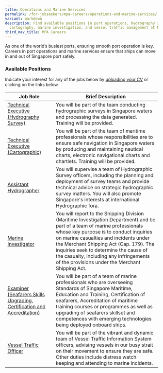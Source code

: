```yaml
---
title: Operations and Marine Services
permalink: /for-jobseekers/mpa-careers/operations-and-marine-services/
variant: markdown
description: Find available positions in port operations, hydrography survey,
  cartography, marine investigation, and vessel traffic management at MPA.
third_nav_title: MPA Careers
---
```

As one of the world’s busiest ports, ensuring smooth port operation is key. Careers in port operations and marine services ensure that ships can move in and out of Singapore port safely.

### Available Positions 
Indicate your interest for any of the jobs below by [uploading your CV](https://go.gov.sg/mpa-job-applications) or clicking on the links below.

|Job Role | Brief Description | 
| -------- | -------- | 
| [Technical Executive (Hydrography Survey)](https://sggovterp.wd102.myworkdayjobs.com/PublicServiceCareers/job/MPA-Tanjong-Pagar-Complex-Block/Technical-Executive---Senior-Technical-Executive---Principal-Technical-Executive--Hydrographic-Survey-_JR-10000016533) | You will be part of the team conducting hydrographic surveys in Singapore waters and processing the data generated. Training will be provided.  |
| [Technical Executive (Cartographic)](https://sggovterp.wd102.myworkdayjobs.com/PublicServiceCareers/job/MPA-Tanjong-Pagar-Complex-Block/Technical-Executive---Senior-Technical-Executive---Principal-Technical-Executive--Cartographic-_JR-10000016534) | You will be part of the team of maritime professionals whose responsibilities are to ensure safe navigation in Singapore waters by producing and maintaining nautical charts, electronic navigational charts and chartlets. Training will be provided. | 
| [Assistant Hydrographer](https://sggovterp.wd102.myworkdayjobs.com/PublicServiceCareers/job/MPA-Tanjong-Pagar-Complex-Block/Assistant-Hydrographer--Hydrographic-Survey-_JR-10000023778) | You will supervise a team of Hydrographic Survey officers, including the planning and deployment of survey teams and provide technical advice on strategic hydrographic survey matters. You will also promote Singapore's interests at international Hydrographic fora. | 
| [Marine Investigator](https://sggovterp.wd102.myworkdayjobs.com/PublicServiceCareers/job/MPA-mTower-Block/Marine-Surveyor---Senior-Marine-Surveyor--Ship-Investigation-_JR-10000013170) | You will report to the Shipping Division (Maritime Investigation Department) and be part of a team of marine professionals whose key purpose is to conduct inquiries on marine casualties and incidents under the Merchant Shipping Act (Cap. 179). The inquiries seek to determine the cause of the casualty, including any infringements of the provisions under the Merchant Shipping Act. | 
| [Examiner (Seafarers Skills Upgrading, Certification and Accreditation)](https://sggovterp.wd102.myworkdayjobs.com/PublicServiceCareers/job/MPA-mTower-Block/Examiner---Senior-Examiner--Seafarers-Skills-Upgrading--Certification-and-Accreditation-_JR-10000019720) | You will be part of a team of marine professionals who are overseeing Standards of Singapore Maritime, Education and Training, Certification of seafarers, Accreditation of maritime training courses or programmes as well as upgrading of seafarers skillset and competences with emerging technologies being deployed onboard ships.  | 
| [Vessel Traffic Officer](https://sggovterp.wd102.myworkdayjobs.com/PublicServiceCareers/job/MPA-PSA-Vista-Block/Vessel-Traffic-Officer_JR-10000020222) | You will be part of the vibrant and dynamic team of Vessel Traffic Information System officers, advising vessels in our busy strait on their movement to ensure they are safe. Other duties include distress watch keeping and attending to marine incidents. |